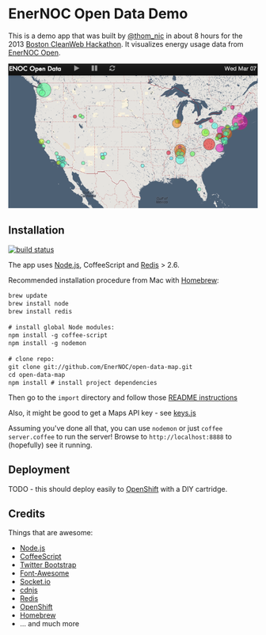 # EnerNOC Open Data Demo

This is a demo app that was built by [@thom\_nic](https://twitter.com/thom_nic) in about 
8 hours for the 2013 [Boston CleanWeb Hackathon](http://boston.cleanwebhack.com/).  It 
visualizes energy usage data from [EnerNOC Open](http://open.enernoc.com/data).

![Screenshot!](https://github.com/EnerNOC/open-data-map/raw/master/screenshot.png)


## Installation

[![build status](https://secure.travis-ci.org/EnerNOC/open-data-map.png)](http://travis-ci.org/EnerNOC/open-data-map)

The app uses [Node.js](http://nodejs.org), CoffeeScript and [Redis](http://redis.io) > 2.6.

Recommended installation procedure from Mac with [Homebrew](http://mxcl.github.io/homebrew/):

    brew update
    brew install node
    brew install redis
    
    # install global Node modules:
    npm install -g coffee-script
    npm install -g nodemon

    # clone repo:
    git clone git://github.com/EnerNOC/open-data-map.git
    cd open-data-map
    npm install # install project dependencies

Then go to the `import` directory and follow those [README instructions](import/README.md)

Also, it might be good to get a Maps API key - see [keys.js](keys.js)

Assuming you've done all that, you can use `nodemon` or just `coffee server.coffee` to 
run the server!  Browse to `http://localhost:8888` to (hopefully) see it running.


## Deployment

TODO - this should deploy easily to [OpenShift](http://openshift.redhat.com/) with a DIY
cartridge.


## Credits

Things that are awesome:

* [Node.js](http://nodejs.org/)
* [CoffeeScript](http://coffeescript.org/)
* [Twitter Bootstrap](http://twitter.github.com/bootstrap/)
* [Font-Awesome](http://fortawesome.github.com/Font-Awesome/)
* [Socket.io](http://socket.io/)
* [cdnjs](http://cdnjs.com/)
* [Redis](http://redis.io)
* [OpenShift](http://openshift.redhat.com/)
* [Homebrew](http://mxcl.github.io/homebrew/)
* ... and much more
